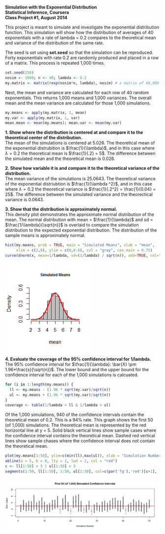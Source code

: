 **Simulation with the Exponential Distribution**  
**Statistical Inference, Coursera**  
**Class Project #1, August 2014**  

This project is meant to simulate and investigate the exponential distribution function.  This simulation will show how the distribution of averages of 40 exponentials with a rate of lambda = 0.2 compares to the theoretical mean and variance of the distribution of the same rate. 

The seed is set using **set.seed** so that the simulation can be reproduced. Forty exponentials with rate 0.2 are randomly produced and placed in a row of a matrix.  This process is repeated 1,000 times.  

```r
set.seed(258)
nosim <- 1000; n <- 40; lambda <- 0.2 
my.matrix <- matrix(rexp(nosim*n, lambda), nosim) # a matrix of 40,000 randomly generated exponentials (1,000 rows * 40 columns)
```

Next, the mean and variance are calculated for each row of 40 random exponentials.  This returns 1,000 means and 1,000 variances.  The overall mean and the mean variance are calculated for those 1,000 simulations.  

```r
my.means <- apply(my.matrix, 1, mean)
my.var <- apply(my.matrix, 1, var)
mean.mean <- mean(my.means); mean.var <- mean(my.var)
```

**1. Show where the distribution is centered at and compare it to the theoretical center of the distribution.**  
The mean of the simulations is centered at 5.026.  The theoretical mean of the exponential distrubition is $\frac{1}{\lambda}$, and in this case where $\lambda = 0.2$ the theoretical mean is $\frac{1}{.2} =  5$.  The difference between the simulated mean and the theoretical mean is 0.026.  

**2. Show how variable it is and compare it to the theoretical variance of the distribution.**   
The mean variance of the simulations is 25.0643.  The theoretical variance of the exponential distriubtion is $\frac{1}{\lambda ^2}$, and in this case where $\lambda = 0.2$ the theoretical variance is $\frac{1}{.2^2} = \frac{1}{0.04} = 25$.  The difference between the simulated variance and the theorectical variance is 0.0643.

**3. Show that the distribution is approximately normal.**  
This density plot demonstrates the approximate normal distribution of the mean. The normal distribution with mean = $\frac{1}{\lambda}$ and sd = $\frac{1/\lambda}{\sqrt{n}}$ is overlaid to compare the simulation distribution to the expected exponential distribution.  The distribution of the sample means is approximately normal.  

```r
hist(my.means, prob = TRUE, main = "Simulated Means", xlab = "mean",
     xlim = c(2,8), ylim = c(0,0.6), col = "gray", cex.main = 0.75)
curve(dnorm(x, mean=1/lambda, sd=(1/lambda) / sqrt(n)), add=TRUE, col="red", lwd=3)
```

![plot of chunk analysis](./project1_files/figure-html/analysis.png) 

**4. Evaluate the coverage of the 95% confidence interval for 1/lambda.**  
The 95% confidence interval for $\frac{1}{\lambda}: \bar{X} \pm 1.96*\frac{s}{\sqrt{n}}$.  The lower bound and the upper bound for the confidence interval for each of the 1,000 simulations is calcuated. 

```r
for (i in 1:length(my.means)) {
  ll <- my.means - (1.96 * sqrt(my.var)/sqrt(n))
  ul <- my.means + (1.96 * sqrt(my.var)/sqrt(n))
}
coverage <- table(1/lambda > ll & 1/lambda < ul)
```

Of the 1,000 simulations, 940 of the confidence intervals contain the theoretical mean of 0.2. This is a 94% rate.  This graph shows the first 50 (of 1,000) simulations.  The theoretical mean is represented by the red horizontal line at y = 5.  Solid black vertical lines show sample cases where the confidence interval contains the theoretical mean. Dashed red vertical lines show sample chases where the confidence interval does not contain the theoretical mean.

```r
plot(my.means[1:50], ylim=c(min(ll),max(ul)), xlab = "Simulation Number", ylab= "Distribution", pch = 20, main = "First 50 (of 1,000) Simulated Confidence Intervals")
abline(a = 5, b = 0, lty = 1, lwd = 2, col = "red")
c <- ll[1:50] > 5 | ul[1:50] < 5
segments(1:50, ll[1:50], 1:50, ul[1:50], col=c(par('fg'),'red')[c+1], lty = c(1,3)[c+1], lwd=3)
```

![plot of chunk sim.confint.plot](./project1_files/figure-html/sim.confint.plot.png) 
